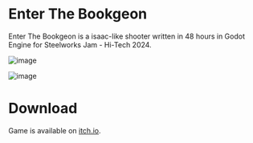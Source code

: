 # Enter The Bookgeon
Enter The Bookgeon is a isaac-like shooter written in 48 hours in Godot Engine for Steelworks Jam - Hi-Tech 2024.

![image](https://github.com/badzianga/SteelworksHiTechGame/assets/89800669/39480f0a-628e-424a-830e-a359203460c4)

![image](https://github.com/badzianga/SteelworksHiTechGame/assets/89800669/2e066d44-60af-48db-a5a6-77d4b71b61d3)

# Download
Game is available on [itch.io](https://badzianga.itch.io/enter-the-bookgeon).
